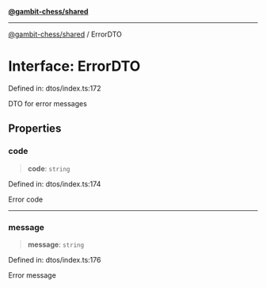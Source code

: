 [**@gambit-chess/shared**](../README.md)

***

[@gambit-chess/shared](../globals.md) / ErrorDTO

# Interface: ErrorDTO

Defined in: dtos/index.ts:172

DTO for error messages

## Properties

### code

> **code**: `string`

Defined in: dtos/index.ts:174

Error code

***

### message

> **message**: `string`

Defined in: dtos/index.ts:176

Error message
